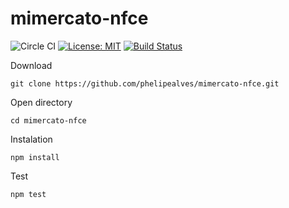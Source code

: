 # mimercato-nfce

![Circle CI](https://circleci.com/gh/phelipealves/mimercato-nfce/tree/master.svg?style=shield&circle-token=e70cd357a0f887110f203b717fb11d7b7d2b1611) 
[![License: MIT](https://img.shields.io/badge/License-MIT-yellow.svg)](https://opensource.org/licenses/MIT) 
[![Build Status](https://travis-ci.com/phelipealves/mimercato-nfce.svg?token=sjQEfNaGu5jbKdMKXFeX&branch=master)](https://travis-ci.com/phelipealves/mimercato-nfce)

Download
```
git clone https://github.com/phelipealves/mimercato-nfce.git
```

Open directory
```
cd mimercato-nfce
```

Instalation
```
npm install
```

Test
```
npm test
```
